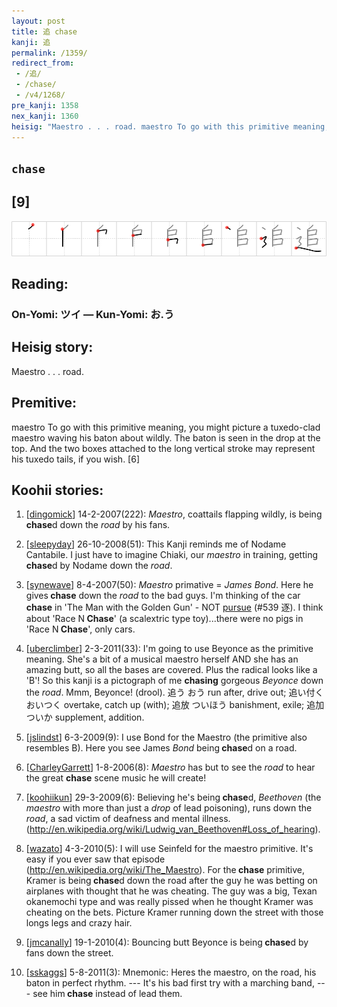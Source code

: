 ```yaml
---
layout: post
title: 追 chase
kanji: 追
permalink: /1359/
redirect_from:
 - /追/
 - /chase/
 - /v4/1268/
pre_kanji: 1358
nex_kanji: 1360
heisig: "Maestro . . . road. maestro To go with this primitive meaning, you might picture a tuxedo-clad maestro waving his baton about wildly. The baton is seen in the drop at the top. And the two boxes attached to the long vertical stroke may represent his tuxedo tails, if you wish. [6]"
---
```


## `chase`

## [9]

<div class="stroke"><img src="../images/E8BFBD.png" /></div>

## Reading:

### On-Yomi: ツイ &mdash; Kun-Yomi: お.う

## Heisig story:

Maestro . . . road.

## Premitive:

maestro To go with this primitive meaning, you might picture a tuxedo-clad maestro waving his baton about wildly. The baton is seen in the drop at the top. And the two boxes attached to the long vertical stroke may represent his tuxedo tails, if you wish. [6]

## Koohii stories:

1) [<a href="http://kanji.koohii.com/profile/dingomick">dingomick</a>] 14-2-2007(222): <em>Maestro</em>, coattails flapping wildly, is being <strong>chase</strong>d down the <em>road</em> by his fans.

2) [<a href="http://kanji.koohii.com/profile/sleepyday">sleepyday</a>] 26-10-2008(51): This Kanji reminds me of Nodame Cantabile. I just have to imagine Chiaki, our <em>maestro</em> in training, getting<strong> chase</strong>d by Nodame down the <em>road</em>.

3) [<a href="http://kanji.koohii.com/profile/synewave">synewave</a>] 8-4-2007(50): <em>Maestro</em> primative = <em>James Bond</em>. Here he gives<strong> chase</strong> down the <em>road</em> to the bad guys. I&#039;m thinking of the car<strong> chase</strong> in &#039;The Man with the Golden Gun&#039; - NOT <a href="../v4/539">pursue</a> (#539 逐). I think about &#039;Race N<strong> Chase</strong>&#039; (a scalextric type toy)...there were no pigs in &#039;Race N<strong> Chase</strong>&#039;, only cars.

4) [<a href="http://kanji.koohii.com/profile/uberclimber">uberclimber</a>] 2-3-2011(33): I&#039;m going to use Beyonce as the primitive meaning. She&#039;s a bit of a musical maestro herself AND she has an amazing butt, so all the bases are covered. Plus the radical looks like a &#039;B&#039;! So this kanji is a pictograph of me <strong>chasing</strong> gorgeous <em>Beyonce</em> down the <em>road</em>. Mmm, Beyonce! (drool). 追う おう run after, drive out; 追い付く おいつく overtake, catch up (with); 追放 ついほう banishment, exile; 追加 ついか supplement, addition.

5) [<a href="http://kanji.koohii.com/profile/jslindst">jslindst</a>] 6-3-2009(9): I use Bond for the Maestro (the primitive also resembles B). Here you see James <em>Bond</em> being<strong> chase</strong>d on a road.

6) [<a href="http://kanji.koohii.com/profile/CharleyGarrett">CharleyGarrett</a>] 1-8-2006(8): <em>Maestro</em> has but to see the <em>road</em> to hear the great <strong>chase</strong> scene music he will create!

7) [<a href="http://kanji.koohii.com/profile/koohiikun">koohiikun</a>] 29-3-2009(6): Believing he&#039;s being<strong> chase</strong>d, <em>Beethoven</em> (the <em>maestro</em> with more than just a <em>drop</em> of lead poisoning), runs down the <em>road</em>, a sad victim of deafness and mental illness. (<a href="http://en.wikipedia.org/wiki/Ludwig_van_Beethoven#Loss_of_hearing">http://en.wikipedia.org/wiki/Ludwig_van_Beethoven#Loss_of_hearing</a>).

8) [<a href="http://kanji.koohii.com/profile/wazato">wazato</a>] 4-3-2010(5): I will use Seinfeld for the maestro primitive. It&#039;s easy if you ever saw that episode (<a href="http://en.wikipedia.org/wiki/The_Maestro">http://en.wikipedia.org/wiki/The_Maestro</a>). For the<strong> chase</strong> primitive, Kramer is being<strong> chase</strong>d down the road after the guy he was betting on airplanes with thought that he was cheating. The guy was a big, Texan okanemochi type and was really pissed when he thought Kramer was cheating on the bets. Picture Kramer running down the street with those longs legs and crazy hair.

9) [<a href="http://kanji.koohii.com/profile/jmcanally">jmcanally</a>] 19-1-2010(4): Bouncing butt Beyonce is being<strong> chase</strong>d by fans down the street.

10) [<a href="http://kanji.koohii.com/profile/sskaggs">sskaggs</a>] 5-8-2011(3): Mnemonic: Heres the maestro, on the road, his baton in perfect rhythm. --- It&#039;s his bad first try with a marching band, --- see him<strong> chase</strong> instead of lead them.

